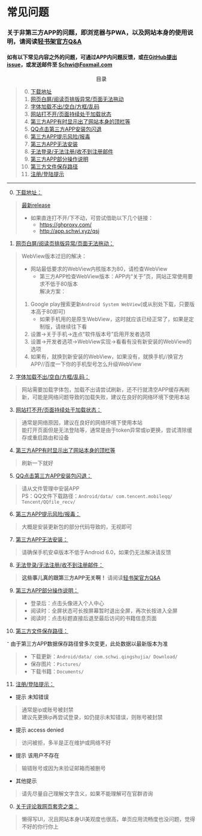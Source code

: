 # <a name="title">常见问题</a>
### 关于非第三方APP的问题，即浏览器与PWA，以及网站本身的使用说明，请阅读[轻书架官方Q&A](https://afdian.net/p/7b6f839ab6ee11eb917e52540025c377)
#### 如有以下常见内容之外的问题，可通过APP内问题反馈，或<a href="https://github.com/cyb233/QingShuJia/issues">在GitHub提出issue</a>，或发送邮件至 Schwi@Foxmail.com

<center><div>目录</div></center>

> 0. <a href="#download">下载地址</a>
> 1. <a href="#page">网页白屏/阅读页排版异常/页面无法拖动</a>
> 2. <a href="#font">字体加载不出/空白/方框/乱码</a>
> 3. <a href="#load">网站打不开/页面持续处于加载状态</a>
> 4. <a href="#toolbar">第三方APP有时显示出了网站本身的顶栏等</a>
> 5. <a href="#crash">QQ点击第三方APP安装包闪退</a>
> 6. <a href="#virus">第三方APP提示风险/报毒</a>
> 7. <a href="#install">第三方APP无法安装</a>
> 8. <a href="#login">无法登录/无法注册/收不到注册邮件</a>
> 9. <a href="#usage">第三方APP部分操作说明</a>
> 10. <a href="#save">第三方文件保存路径</a>
> 11. <a href="#error">注册/登陆提示</a>
---
0. <a name="download" href="#title">下载地址：</a>

> [最新release](https://github.com/cyb233/QingShuJia/releases/latest)
> - 如果直连打不开/下不动，可尝试借助以下几个链接：
>     - https://ghproxy.com/
>     - http://app.schwi.xyz/qsj

1. <a name="page" href="#title">网页白屏/阅读页排版异常/页面无法拖动：</a>

> WebView版本过旧的解决：  
> - 网站最低要求的WebView内核版本为80，请检查WebView
>     - 第三方APP检查WebView版本：APP内“关于”页，网站正常使用要求不低于80版本  
> 解决方案：  
> 1. Google play搜索更新`Android System WebView`(或从别处下载，只要版本高于80即可)
>     - 如果手机用的是原生WebView，这时就应该已经正常了，如果是定制版，请继续往下看
> 2. 设置→关于手机→连点“软件版本号”启用开发者选项
> 3. 设置→开发者选项→WebView实现→看看有没有新安装的WebView的选项
> 4. 如果有，就换到新安装的WebView，如果没有，就换手机//换官方APP//百度一下你的手机型号怎么升级WebView  

2. <a name="font" href="#title">字体加载不出/空白/方框/乱码：</a>

> 网站需要加载字体包，加载不出请尝试刷新，还不行就清空APP缓存再刷新，可能是网络问题导致的加载失败，建议在良好的网络环境下使用本站

3. <a name="load" href="#title">网站打不开/页面持续处于加载状态：</a>

> 通常是网络原因，建议在良好的网络环境下使用本站  
> 能打开页面但是无法登陆等，通常是由于token异常或ip更换，尝试清除缓存或重启路由和设备

4. <a name="toolbar" href="#title">第三方APP有时显示出了网站本身的顶栏等</a>

> 刷新一下就好

5. <a name="crash" href="#title">QQ点击第三方APP安装包闪退：</a>

> 请从文件管理中安装APP  
> PS：QQ文件下载路径：`Android/data/ com.tencent.mobileqq/ Tencent/QQfile_recv/`

6. <a name="virus" href="#title">第三方APP提示风险/报毒：</a>

> 大概是安装更新包的部分代码导致的，无视即可

7. <a name="install" href="#title">第三方APP无法安装：</a>

> 请确保手机安卓版本不低于Android 6.0，如果仍无法解决请反馈

8. <a name="login" href="#title">无法登录/无法注册/收不到注册邮件：</a>

> **这些事儿真的跟第三方APP无关啊！** 请阅读[轻书架官方Q&A](https://afdian.net/p/7b6f839ab6ee11eb917e52540025c377)
<!---总是收到这类反馈我想骂人了怎么办？填问卷前一个个都根本不审题的--->
9. <a name="usage" href="#title">第三方APP部分操作说明：</a>
> - 登录后：点击头像进入个人中心  
> - 阅读时：全屏状态可长按屏幕暂时退出全屏，再次长按进入全屏  
> - 阅读时：点击标题直接后退至最后访问的书籍信息页面  

10. <a name="save" href="#title">第三方文件保存路径：</a>

⁻ 由于第三方APP数据保存路径曾多次变更，此处数据以最新版本为准
> - 下载更新：`Android/data/ com.schwi.qingshujia/ Download/`
> - 保存图片：`Pictures/`
> - 下载书籍：`Documents/`

11. <a name="error" href="#title">注册/登陆提示：</a>

  - 提示 未知错误
> 通常是ip或账号被封禁  
> 建议先更换ip再尝试登录，如仍提示未知错误，则账号被封禁

  - 提示 access denied
> 访问被拒，多半是正在维护或网络不好

  - 提示 该用户不存在
> 输错账号或因为未验证邮箱而被删号

  - 其他提示
> 请先尽量自己理解文字含义，如果不能理解可在官群咨询

0. <a name="fuck" href="#title">关于评论我网页套壳之类：</a>

> 懒得写UI，况且网站本身UI美观度也很高，单页应用流畅度也没问题，觉得不好的你行你上
<!---我这个人偶尔心眼小一下，就算是网页套壳也花了我不少功夫的好吧，而且在生日看到有人这么说超不开心的--->
